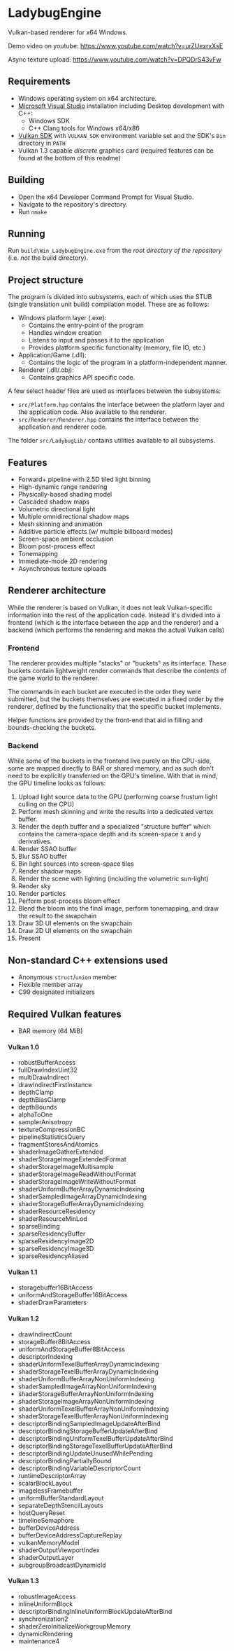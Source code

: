 # LadybugEngine
Vulkan-based renderer for x64 Windows.

Demo video on youtube: https://www.youtube.com/watch?v=urZUexrxXsE

Async texture upload: https://www.youtube.com/watch?v=DPQDrS43vFw

## Requirements
- Windows operating system on x64 architecture.
- [Microsoft Visual Studio](https://visualstudio.microsoft.com/downloads/) installation including Desktop development with C++:
    - Windows SDK
    - C++ Clang tools for Windows x64/x86
- [Vulkan SDK](https://www.lunarg.com/vulkan-sdk/) with `VULKAN_SDK` environment variable set and the SDK's `Bin` directory in `PATH`
- Vulkan 1.3 capable _discrete_ graphics card (required features can be found at the bottom of this readme)
## Building
- Open the x64 Developer Command Prompt for Visual Studio.
- Navigate to the repository's directory.
- Run `nmake`
## Running
Run `build\Win_LadybugEngine.exe` from the _root directory of the repository_ (i.e. _not_ the build directory).

## Project structure
The program is divided into subsystems, each of which uses the STUB (single translation unit build) compilation model. These are as follows:
- Windows platform layer (.exe): 
    - Contains the entry-point of the program
    - Handles window creation
    - Listens to input and passes it to the application
    - Provides platform specific functionality (memory, file IO, etc.)
- Application/Game (.dll):
    - Contains the logic of the program in a platform-independent manner.
- Renderer (.dll/.obj):
    - Contains graphics API specific code.

A few select header files are used as interfaces between the subsystems:
- `src/Platform.hpp` contains the interface between the platform layer and the application code. Also available to the renderer.
- `src/Renderer/Renderer.hpp` contains the interface between the application and renderer code.

The folder `src/LadybugLib/` contains utilities available to all subsystems.

## Features
- Forward+ pipeline with 2.5D tiled light binning
- High-dynamic range rendering
- Physically-based shading model
- Cascaded shadow maps
- Volumetric directional light
- Multiple omnidirectional shadow maps
- Mesh skinning and animation
- Additive particle effects (w/ multiple billboard modes)
- Screen-space ambient occlusion
- Bloom post-process effect
- Tonemapping
- Immediate-mode 2D rendering
- Asynchronous texture uploads

## Renderer architecture
While the renderer is based on Vulkan, it does not leak Vulkan-specific information into the rest of the application code. Instead it's divided into a frontend (which is the interface between the app and the renderer) and a backend (which performs the rendering and makes the actual Vulkan calls)

### Frontend
The renderer provides multiple "stacks" or "buckets" as its interface. These buckets contain lightweight render commands that describe the contents of the game world to the renderer.

The commands in each bucket are executed in the order they were submitted, but the buckets themselves are executed in a fixed order by the renderer, defined by the functionality that the specific bucket implements.

Helper functions are provided by the front-end that aid in filling and bounds-checking the buckets.

### Backend
While some of the buckets in the frontend live purely on the CPU-side, some are mapped directly to BAR or shared memory, and as such don't need to be explicitly transferred on the GPU's timeline.
With that in mind, the GPU timeline looks as follows:
1. Upload light source data to the GPU (performing coarse frustum light culling on the CPU)
2. Perform mesh skinning and write the results into a dedicated vertex buffer.
3. Render the depth buffer and a specialized "structure buffer" which contains the camera-space depth and its screen-space x and y derivatives.
4. Render SSAO buffer
5. Blur SSAO buffer
6. Bin light sources into screen-space tiles
7. Render shadow maps
8. Render the scene with lighting (including the volumetric sun-light) 
9. Render sky
10. Render particles
11. Perform post-process bloom effect
12. Blend the bloom into the final image, perform tonemapping, and draw the result to the swapchain
13. Draw 3D UI elements on the swapchain
14. Draw 2D UI elements on the swapchain
15. Present

## Non-standard C++ extensions used
- Anonymous `struct`/`union` member
- Flexible member array
- C99 designated initializers

## Required Vulkan features
- BAR memory (64 MiB)
#### Vulkan 1.0
- robustBufferAccess
- fullDrawIndexUint32
- multiDrawIndirect
- drawIndirectFirstInstance
- depthClamp
- depthBiasClamp
- depthBounds
- alphaToOne
- samplerAnisotropy
- textureCompressionBC
- pipelineStatisticsQuery
- fragmentStoresAndAtomics
- shaderImageGatherExtended
- shaderStorageImageExtendedFormat
- shaderStorageImageMultisample
- shaderStorageImageReadWithoutFormat
- shaderStorageImageWriteWithoutFormat
- shaderUniformBufferArrayDynamicIndexing
- shaderSampledImageArrayDynamicIndexing
- shaderStorageBufferArrayDynamicIndexing
- shaderResourceResidency
- shaderResourceMinLod
- sparseBinding
- sparseResidencyBuffer
- sparseResidencyImage2D
- sparseResidencyImage3D
- sparseResidencyAliased
#### Vulkan 1.1
- storagebuffer16BitAccess
- uniformAndStorageBuffer16BitAccess
- shaderDrawParameters
#### Vulkan 1.2
- drawIndirectCount
- storageBuffer8BitAccess
- uniformAndStorageBuffer8BitAccess
- descriptorIndexing
- shaderUniformTexelBufferArrayDynamicIndexing
- shaderStorageTexelBufferArrayDynamicIndexing
- shaderUniformBufferArrayNonUniformIndexing
- shaderSampledImageArrayNonUniformIndexing
- shaderStorageBufferArrayNonUniformIndexing
- shaderStorageImageArrayNonUniformIndexing
- shaderUniformTexelBufferArrayNonUniformIndexing
- shaderStorageTexelBufferArrayNonUniformIndexing
- descriptorBindingSampledImageUpdateAfterBind
- descriptorBindingStorageBufferUpdateAfterBind
- descriptorBindingUniformTexelBufferUpdateAfterBind
- descriptorBindingStorageTexelBufferUpdateAfterBind
- descriptorBindingUpdateUnusedWhilePending
- descriptorBindingPartiallyBound
- descriptorBindingVariableDescriptorCount
- runtimeDescriptorArray
- scalarBlockLayout
- imagelessFramebuffer
- uniformBufferStandardLayout
- separateDepthStencilLayouts
- hostQueryReset
- timelineSemaphore
- bufferDeviceAddress
- bufferDeviceAddressCaptureReplay
- vulkanMemoryModel
- shaderOutputViewportIndex
- shaderOutputLayer
- subgroupBroadcastDynamicId

#### Vulkan 1.3
- robustImageAccess
- inlineUniformBlock
- descriptorBindingInlineUniformBlockUpdateAfterBind
- synchronization2
- shaderZeroInitializeWorkgroupMemory
- dynamicRendering
- maintenance4

